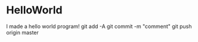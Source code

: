 # HelloWorld

I made a hello world program!
git add -A
git commit -m "comment"
git push origin master